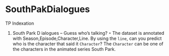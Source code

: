 # SouthPakDialogues
TP Indexation


1. South Park D ialogues – Guess who’s talking?
◦ The dataset is annotated with Season,Episode,Character,Line. By using the `line`, can
you predict who is the character that said it `Character`? The `Character` can be one of
the characters in the animated series South Park.

